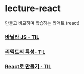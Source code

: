 # lecture-react
만들고 비교하며 학습하는 리액트 (react)

### [바닐라 JS - TIL](https://velog.io/@gil0127/%EB%B0%94%EB%8B%90%EB%9D%BC-JS%EB%A1%9C-%EB%A7%8C%EB%93%A4%EA%B8%B0)

### [리엑트의 특성- TIL](https://velog.io/@gil0127/React-%EB%A1%9C-%EB%A7%8C%EB%93%A4%EA%B8%B0#%ED%8A%B9%EC%84%B1-6-jsx)

### [React로 만들기 - TIL](https://velog.io/@gil0127/%EB%A6%AC%EC%97%91%ED%8A%B8-JS%EB%A1%9C-%EB%A7%8C%EB%93%A4%EA%B8%B0)

